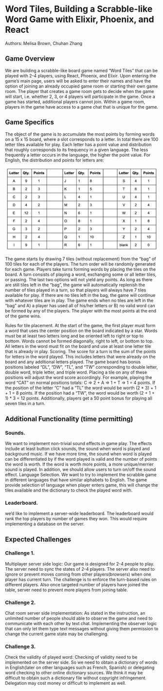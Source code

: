 # Word Tiles, Building a Scrabble-like Word Game with Elixir, Phoenix, and React
Authors: Melisa Brown, Chuhan Zhang


## Game Overview
We are building a scrabble-like board game named “Word Tiles” that can be 
played with 2-4 players, using React, Phoenix, and Elixir. Upon entering the 
game’s main page, users will be asked to enter their names and have the option 
of joining an already occupied game room or starting their own game room. The 
player that creates a game room gets to decide when the game will start, i.e. 
whether 2, 3, or 4 players will participate in the game. Once a game has 
started, additional players cannot join. Within a game room, players in the 
game have access to a game chat that is unique for the game. 

## Game Specifics
The object of the game is to accumulate the most points by forming words on a 
15 x 15 board, where a slot corresponds to a letter. In total there are 100 
letter tiles available for play. Each letter has a point value and distribution 
that roughly corresponds to its frequency in a given language. The less 
frequently a letter occurs in the language, the higher the point value. For 
English, the distribution and points for letters are:

![letter value](./letter_values.png)

The game starts by drawing 7 tiles (without replacement) from the “bag” of 100 
tiles for each of the players. The turn order will be randomly generated for 
each game. Players take turns forming words by placing the tiles on the board. 
A turn consists of playing a word, exchanging some or all letter tiles, or 
passing. The last two options will not yield any points.  As long as there are 
still tiles left in the “bag”, the game will automatically replenish the number 
of tiles played in a turn, so that players will always have 7 tiles available 
for play. If there are no tiles left in the bag, the game will continue with 
whatever tiles are in play. The game ends when no tiles are left in the “bag” 
and A) a player has used all of his/her letters or B) no valid word can be 
formed by any of the players. The player with the most points at the end of the 
game wins.

Rules for tile placement. At the start of the game, the first player must form 
a word that uses the center position on the board indicated by a star. Words 
must be at least two letters long and be oriented left to right or top to 
bottom. Words cannot be formed diagonally, right to left, or bottom to top. All 
letters in the word must fit on the board and use at least one letter tile that 
is already in play.
Scoring. The score for a turn is the sum of the points for letters in the word 
played. This includes letters that were already on the board and any additional 
letters played. The game board has bonus positions labeled “DL”, “DW”, “TL”, 
and “TW” corresponding to double letter, double word, triple letter, and triple 
word. Placing a tile on any of these positions will adjust the word score 
accordingly. For example, playing the word “CAT” on normal positions totals: C 
=> 2 + A => 1 + T => 1 = 4 points. If the position of the letter “C” had a “TL” 
the word would be worth (2 * 3) + 1 + 1 = 8 points. If the position had a “TW”, 
the word would be worth (2 + 1 + 1) * 3 = 12 points. Additionally, players get 
a 50 point bonus for playing all seven tiles in a turn.

## Additional Functionality (time permitting)
### Sounds. 
We want to implement non-trivial sound effects in game play. The 
effects include at least button click sounds, the sound when word is played and 
background music. If we have more time, the sound when word is played can be 
differentiated by if the word played is valid and the number of points the word 
is worth.  If the word is worth more points, a more unique/merrier sound is 
played. In addition, we should allow users to turn on/off the sound effect.
Language Selection. We want to try to implement the scrabble game in different 
languages that have similar alphabets to English. The game provide selection of 
language when player enters game, this will change the tiles available and the 
dictionary to check the played word with.

### Leaderboard.
we’d like to implement a server-wide leaderboard. The 
leaderboard would rank the top players by number of games they won. This would 
require implementing a database on the server.

## Expected Challenges
### Challenge 1. 
Multiplayer server side logic: Our game is designed for 2-4 
people to play. The server need to sync the states of 2-4 players. The server 
also need to ignore or prevent moves coming from other players(browsers) when 
one player has current turn. The challenge is to enforce the turn-based rules 
on different players. Also once targeted number of players have joined the 
table, server need to prevent more players from joining table. 

### Challenge 2. 
Chat room server side implementation: As stated in the 
instruction, an unlimited number of people should able to observe the game and 
need to communicate with each other by text chat. Implementing the observer 
logic that can only let them type text messages without giving them permission 
to change the current game state may be challenging.

### Challenge 3. 
Check the validity of played word: Checking of validity need 
to be implemented on the server side. So we need to obtain a dictionary of 
words in English(later on other languages such as French, Spanish) or 
delegating word checking to other online dictionary sources. We think it may be 
difficult to obtain such a dictionary file without copyright infringement. 
Delegation may cost money or difficult to implement as well.
